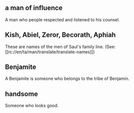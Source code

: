 ## a man of influence ##

A man who people respected and listened to his counsel.

## Kish, Abiel, Zeror, Becorath, Aphiah  ##

These are names of the men of Saul's family line. (See: [[rc://en/ta/man/translate/translate-names]])

## Benjamite ##

A Benjamite is someone who belongs to the tribe of Benjamin.

## handsome ##

Someone who looks good.